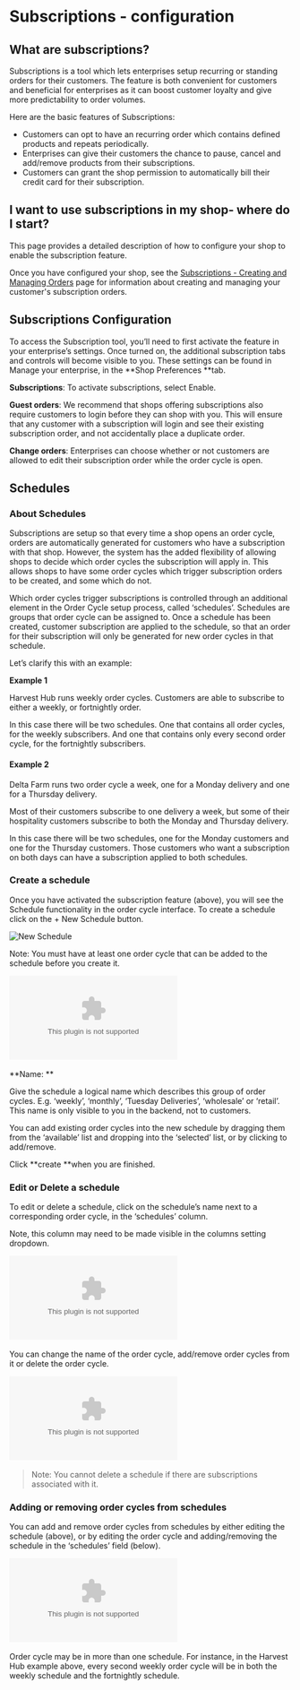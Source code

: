 # Subscriptions - configuration

## What are subscriptions?

Subscriptions is a tool which lets enterprises setup recurring or standing orders for their customers. The feature is both convenient for customers and beneficial for enterprises as it can boost customer loyalty and give more predictability to order volumes.

Here are the basic features of Subscriptions:

* Customers can opt to have an recurring order which contains defined products and repeats periodically.
* Enterprises can give their customers the chance to pause, cancel and add/remove products from their subscriptions.
* Customers can grant the shop permission to automatically bill their credit card for their subscription.

## I want to use subscriptions in my shop- where do I start?

This page provides a detailed description of how to configure your shop to enable the subscription feature.

Once you have configured your shop, see the [Subscriptions - Creating and Managing Orders](https://github.com/ofn-user-guide/ofn-user-guide-master/tree/d5a1113e673b0e22198ca207b1db61339799868a/subscriptions/subscriptions-creating-and-managing-orders.md) page for information about creating and managing your customer's subscription orders.

## Subscriptions Configuration

To access the Subscription tool, you’ll need to first activate the feature in your enterprise’s settings. Once turned on, the additional subscription tabs and controls will become visible to you. These settings can be found in Manage your enterprise, in the **Shop Preferences **tab.

**Subscriptions**: To activate subscriptions, select Enable.

**Guest orders**: We recommend that shops offering subscriptions also require customers to login before they can shop with you. This will ensure that any customer with a subscription will login and see their existing subscription order, and not accidentally place a duplicate order.

**Change orders**: Enterprises can choose whether or not customers are allowed to edit their subscription order while the order cycle is open.

## Schedules

### About Schedules

Subscriptions are setup so that every time a shop opens an order cycle, orders are automatically generated for customers who have a subscription with that shop. However, the system has the added flexibility of allowing shops to decide which order cycles the subscription will apply in. This allows shops to have some order cycles which trigger subscription orders to be created, and some which do not.

Which order cycles trigger subscriptions is controlled through an additional element in the Order Cycle setup process, called ‘schedules’. Schedules are groups that order cycle can be assigned to. Once a schedule has been created, customer subscription are applied to the schedule, so that an order for their subscription will only be generated for new order cycles in that schedule.

Let’s clarify this with an example:

**Example 1**

Harvest Hub runs weekly order cycles. Customers are able to subscribe to either a weekly, or fortnightly order.

In this case there will be two schedules. One that contains all order cycles, for the weekly subscribers. And one that contains only every second order cycle, for the fortnightly subscribers.

#### Example 2

Delta Farm runs two order cycle a week, one for a Monday delivery and one for a Thursday delivery.

Most of their customers subscribe to one delivery a week, but some of their hospitality customers subscribe to both the Monday and Thursday delivery.

In this case there will be two schedules, one for the Monday customers and one for the Thursday customers. Those customers who want a subscription on both days can have a subscription applied to both schedules.

### Create a schedule

Once you have activated the subscription feature \(above\), you will see the Schedule functionality in the order cycle interface. To create a schedule click on the + New Schedule button.

![New Schedule](https://openfoodnetwork.org/wp-content/uploads/2017/02/New-order-cycle.png)

Note: You must have at least one order cycle that can be added to the schedule before you create it.

![](../../.gitbook/assets/new-schedule.bin)

**Name: **

Give the schedule a logical name which describes this group of order cycles. E.g. ‘weekly’, ‘monthly’, ‘Tuesday Deliveries’, ‘wholesale’ or ‘retail’. This name is only visible to you in the backend, not to customers.

You can add existing order cycles into the new schedule by dragging them from the ‘available’ list and dropping into the ‘selected’ list, or by clicking to add/remove.

Click **create **when you are finished.

### Edit or Delete a schedule

To edit or delete a schedule, click on the schedule’s name next to a corresponding order cycle, in the ‘schedules’ column.

Note, this column may need to be made visible in the columns setting dropdown.

![](../../.gitbook/assets/show-schedules.bin)

You can change the name of the order cycle, add/remove order cycles from it or delete the order cycle.

![](../../.gitbook/assets/delete-schedule.bin)

> Note: You cannot delete a schedule if there are subscriptions associated with it.

### Adding or removing order cycles from schedules

You can add and remove order cycles from schedules by either editing the schedule \(above\), or by editing the order cycle and adding/removing the schedule in the ‘schedules’ field \(below\).

![](../../.gitbook/assets/oc-schedule.bin)

Order cycle may be in more than one schedule. For instance, in the Harvest Hub example above, every second weekly order cycle will be in both the weekly schedule and the fortnightly schedule.

